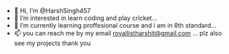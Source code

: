 - 👋 Hi, I’m @HarshSingh457
- 👀 I’m interested in learn coding and play cricket...
- 🌱 I’m currently learning proffesional course and i am in 8th standard...
- 📫 you can  reach me by my email royallistharshit@gmail.com ...
      plz also see my projects 
   thank you 
<!--
HarshSingh457/HarshSingh457 is a ✨ special ✨ repository because its `README.md` (this file) appears on your GitHub profile.
You can click the Preview link to take a look at your changes.
--->
